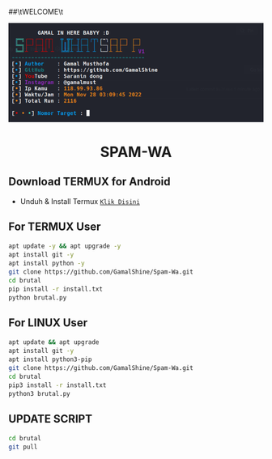 ##\tWELCOME\t

![alt text](https://raw.githubusercontent.com/GamalShine/Spam-Wa/main/ssan.png)

<h1 align="center">SPAM-WA</h1>

## Download TERMUX for Android
* Unduh & Install Termux [`Klik Disini`](https://f-droid.org/repo/com.termux_118.apk)

## For TERMUX User
```bash
apt update -y && apt upgrade -y
apt install git -y
apt install python -y
git clone https://github.com/GamalShine/Spam-Wa.git
cd brutal
pip install -r install.txt
python brutal.py
```

## For LINUX User
```bash
apt update && apt upgrade
apt install git -y
apt install python3-pip
git clone https://github.com/GamalShine/Spam-Wa.git
cd brutal
pip3 install -r install.txt
python3 brutal.py
```

## UPDATE SCRIPT
```bash
cd brutal
git pull
```
